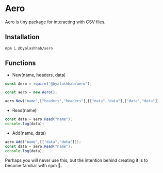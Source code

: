 # Aero 

Aero is tiny package for interacting with CSV files.

## Installation

```
npm i @byalashhab/aero
```

## Functions

- New(name, headers, data)

```js
const Aero = rquire("@byalashhab/aero");

const aero = new Aero();

aero.New("name",["headers","headers"],[["data","data"],["data","data"]]);
```

- Read(name)

```js
const data = aero.Read("name");
console.log(data);
```

- Add(name, data)

```js
aero.Add("name",[["data","data"]]);
const data = aero.Read("name");
console.log(data);
```
Perhaps you will never use this, but the intention behind creating it is to become familiar with npm 🥂.